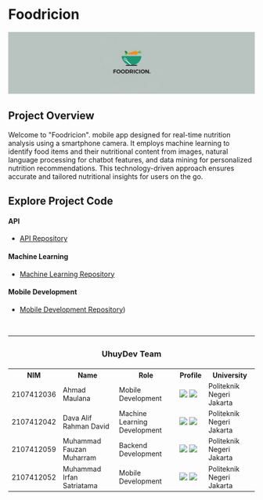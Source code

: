 # Foodricion

<div align="center">
  <img height="" src="https://raw.githubusercontent.com/UhuyDev/.github/main/profile/head.jpg?raw=true"  />
</div>

## Project Overview

Welcome to "Foodricion". mobile app designed for real-time nutrition analysis using a smartphone camera. It employs machine learning to identify food items and their nutritional content from images, natural language processing for chatbot features, and data mining for personalized nutrition recommendations. This technology-driven approach ensures accurate and tailored nutritional insights for users on the go.
<br>
## Explore Project Code

#### API
- [API Repository](https://github.com/UhuyDev/foodricion-API)

#### Machine Learning
- [Machine Learning Repository](https://github.com/UhuyDev/Foodricion-ML)

#### Mobile Development
- [Mobile Development Repository](https://github.com/UhuyDev/foodricion-mobile))

<br>

  <table align="center">
    <tr>
     <th colspan="5">
    <h3 align="center">UhuyDev Team</h3>
  </th>
</tr>
      <th>NIM</th>
      <th>Name</th>
      <th>Role</th>
      <th>Profile</th>
      <th>University</th>
    </tr>
    <tr>
      <td>2107412036</td>
      <td>Ahmad Maulana</td>
      <td>Mobile Development</td>
      <td>
        <a href="https://www.linkedin.com/in/lanz56/"><img src="https://img.shields.io/badge/linkedin-%230077B5.svg?style=for-the-badge&logo=linkedin&logoColor=white"></a>
        <a href="https://github.com/Lanzkuy"><img src="https://img.shields.io/badge/github-121013?style=for-the-badge&logo=github&logoColor=white"></a>
      </td>
      <td>Politeknik Negeri Jakarta</td>
    </tr>
    <tr>
      <td>2107412042</td>
      <td>Dava Alif Rahman David</td>
      <td>Machine Learning Development</td>
      <td>
        <a href="https://www.linkedin.com/in/dava-ard"><img src="https://img.shields.io/badge/linkedin-%230077B5.svg?style=for-the-badge&logo=linkedin&logoColor=white"></a>
        <a href="https://github.com/dvaled"><img src="https://img.shields.io/badge/github-121013?style=for-the-badge&logo=github&logoColor=white"></a>
      </td>
      <td>Politeknik Negeri Jakarta</td>
    </tr>
    <tr>
      <td>2107412059</td>
      <td>Muhammad Fauzan Muharram</td>
      <td>Backend Development</td>
      <td>
        <a href="https://www.linkedin.com/in/fauzanmhr"><img src="https://img.shields.io/badge/linkedin-%230077B5.svg?style=for-the-badge&logo=linkedin&logoColor=white"></a>
        <a href="https://github.com/Fauzanmhr"><img src="https://img.shields.io/badge/github-121013?style=for-the-badge&logo=github&logoColor=white"></a>
      </td>
      <td>Politeknik Negeri Jakarta</td>
    </tr>
    <tr>
      <td>2107412052</td>
      <td>Muhammad Irfan Satriatama</td>
      <td>Mobile Development</td>
      <td>
        <a href="https://www.linkedin.com/in/muhammad-irfan-satriatama"><img src="https://img.shields.io/badge/linkedin-%230077B5.svg?style=for-the-badge&logo=linkedin&logoColor=white"></a>
        <a href="https://github.com/Irfansatriatama"><img src="https://img.shields.io/badge/github-121013?style=for-the-badge&logo=github&logoColor=white"></a>
      </td>
      <td>Politeknik Negeri Jakarta</td>
    </tr>
  </table>
</div>
